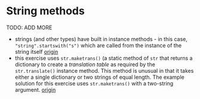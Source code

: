 # String methods

TODO: ADD MORE

- strings (and other types) have built in instance methods - in this case, `"string".startswith("s")` which are called from the instance of the string itself [origin](./exercise-concepts/phone-number.md)
- this exercise uses `str.maketrans()` (a static method of `str` that returns a dictionary to create a _translation table_ as required by the `str.translate()` instance method. This method is unusual in that it takes either a single dictionary or two strings of equal length. The example solution for this exercise uses `str.maketrans()` with a two-string argument. [origin](./exercise-concepts/rna-transcription.md)
